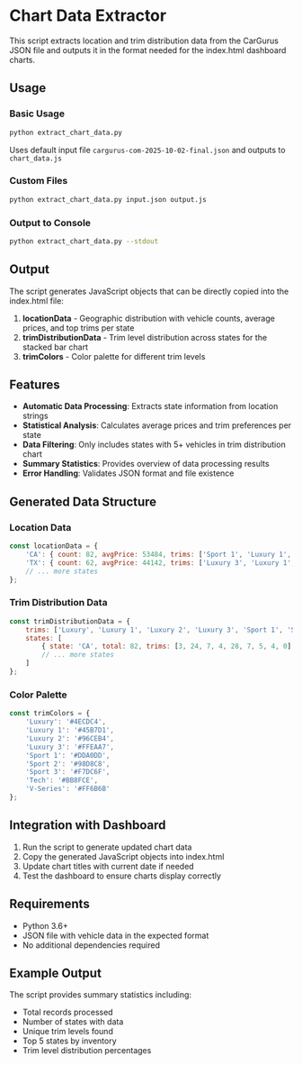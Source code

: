 # Chart Data Extractor

This script extracts location and trim distribution data from the CarGurus JSON file and outputs it in the format needed for the index.html dashboard charts.

## Usage

### Basic Usage
```bash
python extract_chart_data.py
```
Uses default input file `cargurus-com-2025-10-02-final.json` and outputs to `chart_data.js`

### Custom Files
```bash
python extract_chart_data.py input.json output.js
```

### Output to Console
```bash
python extract_chart_data.py --stdout
```

## Output

The script generates JavaScript objects that can be directly copied into the index.html file:

1. **locationData** - Geographic distribution with vehicle counts, average prices, and top trims per state
2. **trimDistributionData** - Trim level distribution across states for the stacked bar chart
3. **trimColors** - Color palette for different trim levels

## Features

- **Automatic Data Processing**: Extracts state information from location strings
- **Statistical Analysis**: Calculates average prices and trim preferences per state
- **Data Filtering**: Only includes states with 5+ vehicles in trim distribution chart
- **Summary Statistics**: Provides overview of data processing results
- **Error Handling**: Validates JSON format and file existence

## Generated Data Structure

### Location Data
```javascript
const locationData = {
    'CA': { count: 82, avgPrice: 53484, trims: ['Sport 1', 'Luxury 1', 'Luxury 2'] },
    'TX': { count: 62, avgPrice: 44142, trims: ['Luxury 3', 'Luxury 1', 'Sport 3'] },
    // ... more states
};
```

### Trim Distribution Data
```javascript
const trimDistributionData = {
    trims: ['Luxury', 'Luxury 1', 'Luxury 2', 'Luxury 3', 'Sport 1', 'Sport 2', 'Sport 3', 'Tech', 'V-Series'],
    states: [
        { state: 'CA', total: 82, trims: [3, 24, 7, 4, 28, 7, 5, 4, 0] },
        // ... more states
    ]
};
```

### Color Palette
```javascript
const trimColors = {
    'Luxury': '#4ECDC4',
    'Luxury 1': '#45B7D1',
    'Luxury 2': '#96CEB4',
    'Luxury 3': '#FFEAA7',
    'Sport 1': '#DDA0DD',
    'Sport 2': '#98D8C8',
    'Sport 3': '#F7DC6F',
    'Tech': '#BB8FCE',
    'V-Series': '#FF6B6B'
};
```

## Integration with Dashboard

1. Run the script to generate updated chart data
2. Copy the generated JavaScript objects into index.html
3. Update chart titles with current date if needed
4. Test the dashboard to ensure charts display correctly

## Requirements

- Python 3.6+
- JSON file with vehicle data in the expected format
- No additional dependencies required

## Example Output

The script provides summary statistics including:
- Total records processed
- Number of states with data
- Unique trim levels found
- Top 5 states by inventory
- Trim level distribution percentages
